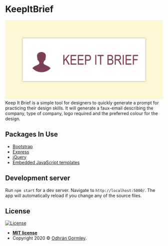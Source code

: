 # KeepItBrief

<a href="https://keepitbrief.godhran.com/"><img src="https://github.com/Godhran/KeepItBrief/blob/master/public/images/KeepItBrief.png" title="Keep It Brief" alt="Keep It Brief"></a>
Keep It Brief is a simple tool for designers to quickly generate a prompt for practicing their design skills. It will generate a faux-email describing the company, type of company, logo required and the preferred colour for the design.

## Packages In Use
- [Bootstrap](https://www.npmjs.com/package/bootstrap)
- [Express](https://www.npmjs.com/package/express)
- [jQuery](https://www.npmjs.com/package/jquery)
- [Embedded JavaScript templates](https://www.npmjs.com/package/ejs)

## Development server

Run `npm start` for a dev server. Navigate to `http://localhost:5000/`. The app will automatically reload if you change any of the source files.


## License

[![License](http://img.shields.io/:license-mit-blue.svg?style=flat-square)](http://badges.mit-license.org)

- **[MIT license](http://opensource.org/licenses/mit-license.php)**
- Copyright 2020 © <a href="http://godhran.com" target="_blank">Odhrán Gormley</a>.
